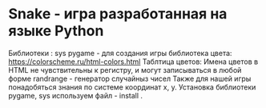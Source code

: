 # Snake - игра разработанная на языке Python
Библиотеки :
sys
pygame - для создания игры 
библиотека цвета:
https://colorscheme.ru/html-colors.html
Таблтица цветов:
Имена цветов в HTML не чувствительны к регистру, и могут записываться в любой форме
randrange - генератор случайныз чисел
Также для нашей игры понадобяться знания по системе 
координат x, y. 
Установка библиотеки 
pygame, sys используем файл - install .

